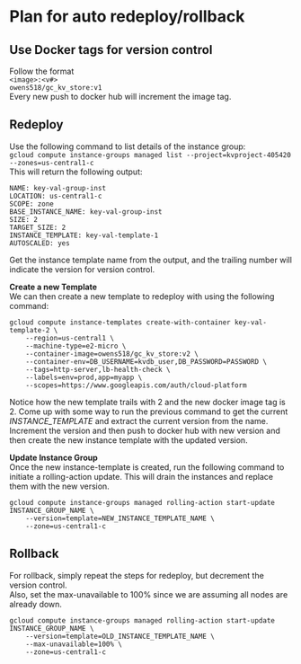 # Plan for auto redeploy/rollback

## Use Docker tags for version control
Follow the format<br>
```<image>:<v#>```<br>
```owens518/gc_kv_store:v1```<br>
Every new push to docker hub will increment the image tag.

## Redeploy
Use the following command to list details of the instance group:<br>
```gcloud compute instance-groups managed list --project=kvproject-405420 --zones=us-central1-c```<br>
This will return the following output:
```
NAME: key-val-group-inst
LOCATION: us-central1-c
SCOPE: zone
BASE_INSTANCE_NAME: key-val-group-inst
SIZE: 2
TARGET_SIZE: 2
INSTANCE_TEMPLATE: key-val-template-1
AUTOSCALED: yes
```
Get the instance template name from the output, and the trailing number will indicate the version for version control.

**Create a new Template**<br>
We can then create a new template to redeploy with using the following command:<br>
```
gcloud compute instance-templates create-with-container key-val-template-2 \
    --region=us-central1 \
    --machine-type=e2-micro \
    --container-image=owens518/gc_kv_store:v2 \
    --container-env=DB_USERNAME=kvdb_user,DB_PASSWORD=PASSWORD \
    --tags=http-server,lb-health-check \
    --labels=env=prod,app=myapp \
    --scopes=https://www.googleapis.com/auth/cloud-platform
```
Notice how the new template trails with 2 and the new docker image tag is 2.
Come up with some way to run the previous command to get the current _INSTANCE_TEMPLATE_ and extract the current version from the name.
Increment the version and then push to docker hub with new version and then create the new instance template with the updated version.

**Update Instance Group**<br>
Once the new instance-template is created, run the following command to initiate a rolling-action update.
This will drain the instances and replace them with the new version.<br>
```
gcloud compute instance-groups managed rolling-action start-update INSTANCE_GROUP_NAME \
    --version=template=NEW_INSTANCE_TEMPLATE_NAME \
    --zone=us-central1-c

```

## Rollback
For rollback, simply repeat the steps for redeploy, but decrement the version control.<br>
Also, set the max-unavailable to 100% since we are assuming all nodes are already down.
```
gcloud compute instance-groups managed rolling-action start-update INSTANCE_GROUP_NAME \
    --version=template=OLD_INSTANCE_TEMPLATE_NAME \
    --max-unavailable=100% \
    --zone=us-central1-c

```
